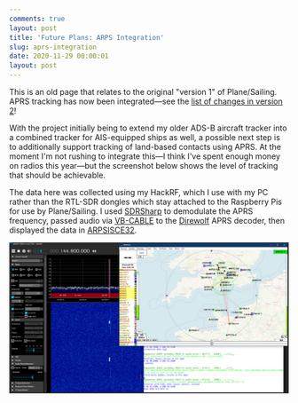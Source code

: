 ```yaml
---
comments: true
layout: post
title: 'Future Plans: ARPS Integration'
slug: aprs-integration
date: 2020-11-29 00:00:01
layout: post
---
```


<div class="warning"><p>This is an old page that relates to the original "version 1" of Plane/Sailing. APRS tracking has now been integrated&mdash;see the <a href="/hardware/planesailing/plane-sailing-v2-changes">list of changes in version 2</a>!</p></div>

With the project initially being to extend my older ADS-B aircraft tracker into a combined tracker for AIS-equipped ships as well, a possible next step is to additionally support tracking of land-based contacts using APRS. At the moment I'm not rushing to integrate this&mdash;I think I've spent enough money on radios this year&mdash;but the screenshot below shows the level of tracking that should be achievable.

The data here was collected using my HackRF, which I use with my PC rather than the RTL-SDR dongles which stay attached to the Raspberry Pis for use by Plane/Sailing. I used [SDRSharp](https://airspy.com/download/) to demodulate the APRS frequency, passed audio via [VB-CABLE](https://vb-audio.com/Cable/) to the [Direwolf](https://github.com/wb2osz/direwolf) APRS decoder, then displayed the data in [ARPSISCE32](http://aprsisce.wikidot.com/).

[![APRS data displayed on a PC](/hardware/planesailing/aprs.png)](/hardware/planesailing/aprs.png)